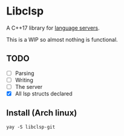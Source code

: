 # Libclsp

A C++17 library for
[language servers](https://microsoft.github.io/language-server-protocol/).

This is a WIP so almost nothing is functional.

## TODO
* [ ] Parsing
* [ ] Writing
* [ ] The server
* [x] All lsp structs declared

## Install (Arch linux)
`yay -S libclsp-git`
